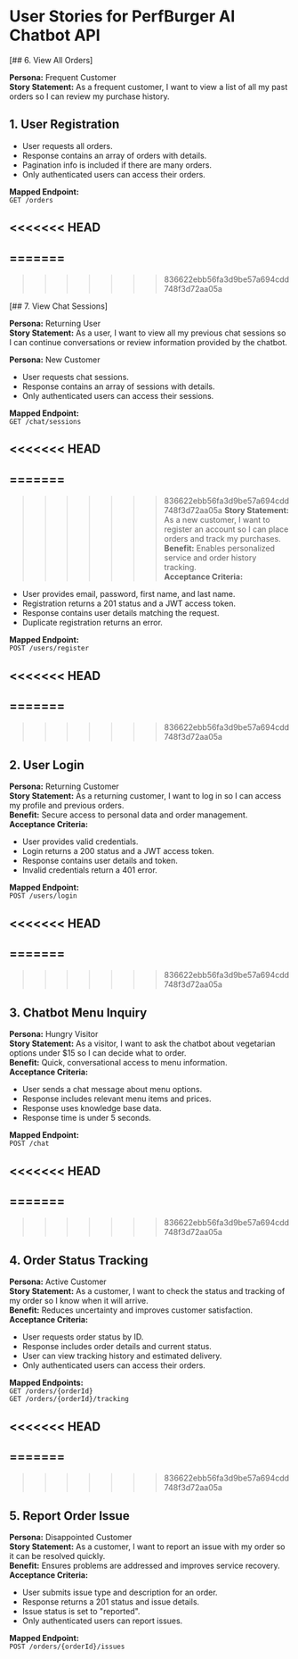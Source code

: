 # User Stories for PerfBurger AI Chatbot API

[## 6. View All Orders]

**Persona:** Frequent Customer  
**Story Statement:** As a frequent customer, I want to view a list of all my past orders so I can review my purchase history.  

## 1. User Registration
- User requests all orders.
- Response contains an array of orders with details.
- Pagination info is included if there are many orders.
- Only authenticated users can access their orders.

**Mapped Endpoint:**  
`GET /orders`

<<<<<<< HEAD
----
=======
---
>>>>>>> 836622ebb56fa3d9be57a694cdd748f3d72aa05a

[## 7. View Chat Sessions]

**Persona:** Returning User  
**Story Statement:** As a user, I want to view all my previous chat sessions so I can continue conversations or review information provided by the chatbot.  

**Persona:** New Customer  
- User requests chat sessions.
- Response contains an array of sessions with details.
- Only authenticated users can access their sessions.

**Mapped Endpoint:**  
`GET /chat/sessions`

<<<<<<< HEAD
----
=======
---
>>>>>>> 836622ebb56fa3d9be57a694cdd748f3d72aa05a
**Story Statement:** As a new customer, I want to register an account so I can place orders and track my purchases.  
**Benefit:** Enables personalized service and order history tracking.  
**Acceptance Criteria:**
- User provides email, password, first name, and last name.
- Registration returns a 201 status and a JWT access token.
- Response contains user details matching the request.
- Duplicate registration returns an error.

**Mapped Endpoint:**  
`POST /users/register`

<<<<<<< HEAD
----
=======
---
>>>>>>> 836622ebb56fa3d9be57a694cdd748f3d72aa05a

## 2. User Login

**Persona:** Returning Customer  
**Story Statement:** As a returning customer, I want to log in so I can access my profile and previous orders.  
**Benefit:** Secure access to personal data and order management.  
**Acceptance Criteria:**
- User provides valid credentials.
- Login returns a 200 status and a JWT access token.
- Response contains user details and token.
- Invalid credentials return a 401 error.

**Mapped Endpoint:**  
`POST /users/login`

<<<<<<< HEAD
----
=======
---
>>>>>>> 836622ebb56fa3d9be57a694cdd748f3d72aa05a

## 3. Chatbot Menu Inquiry

**Persona:** Hungry Visitor  
**Story Statement:** As a visitor, I want to ask the chatbot about vegetarian options under $15 so I can decide what to order.  
**Benefit:** Quick, conversational access to menu information.  
**Acceptance Criteria:**
- User sends a chat message about menu options.
- Response includes relevant menu items and prices.
- Response uses knowledge base data.
- Response time is under 5 seconds.

**Mapped Endpoint:**  
`POST /chat`

<<<<<<< HEAD
----
=======
---
>>>>>>> 836622ebb56fa3d9be57a694cdd748f3d72aa05a

## 4. Order Status Tracking

**Persona:** Active Customer  
**Story Statement:** As a customer, I want to check the status and tracking of my order so I know when it will arrive.  
**Benefit:** Reduces uncertainty and improves customer satisfaction.  
**Acceptance Criteria:**
- User requests order status by ID.
- Response includes order details and current status.
- User can view tracking history and estimated delivery.
- Only authenticated users can access their orders.

**Mapped Endpoints:**  
`GET /orders/{orderId}`  
`GET /orders/{orderId}/tracking`

<<<<<<< HEAD
----
=======
---
>>>>>>> 836622ebb56fa3d9be57a694cdd748f3d72aa05a

## 5. Report Order Issue

**Persona:** Disappointed Customer  
**Story Statement:** As a customer, I want to report an issue with my order so it can be resolved quickly.  
**Benefit:** Ensures problems are addressed and improves service recovery.  
**Acceptance Criteria:**
- User submits issue type and description for an order.
- Response returns a 201 status and issue details.
- Issue status is set to "reported".
- Only authenticated users can report issues.

**Mapped Endpoint:**  
`POST /orders/{orderId}/issues`


